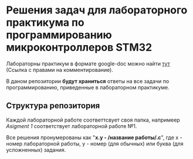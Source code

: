 # Решения задач для лабораторного практикума по программированию микроконтроллеров STM32

Лабораторны практикум в формате google-doc можно найти [тут]() (Ссылка с правами на комментирование).

В даном репозитории **будут храниться** ответы на все задачи по программированию, приведенные в лабораторном практикуме.

## Структура репозитория
Каждой лабораторной работе соответтсвует своя папка, напримеер *Asigment 1* соответствует лабораторной работе №1. 

Все решения пронумерованы как "**x.y - /название работы/.c**", где x - номер лабораторной работы, y - номер (для обычных) или буква (для усложненных) задания.
